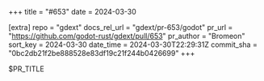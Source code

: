 +++
title = "#653"
date = 2024-03-30

[extra]
repo = "gdext"
docs_rel_url = "gdext/pr-653/godot"
pr_url = "https://github.com/godot-rust/gdext/pull/653"
pr_author = "Bromeon"
sort_key = 2024-03-30
date_time = 2024-03-30T22:29:31Z
commit_sha = "0bc2db21f2be888528e83df19c21f244b0426699"
+++

$PR_TITLE
